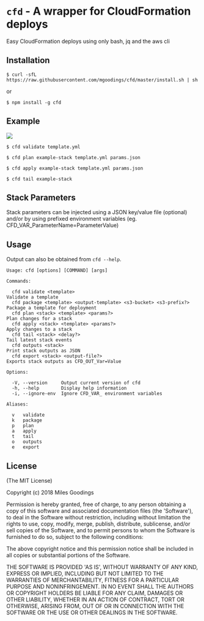 # `cfd` - A wrapper for CloudFormation deploys

Easy CloudFormation deploys using only bash, jq and the aws cli

## Installation

    $ curl -sfL https://raw.githubusercontent.com/mgoodings/cfd/master/install.sh | sh

or

    $ npm install -g cfd

## Example

![](https://i.imgur.com/VjocNY9.gif)

    $ cfd validate template.yml

    $ cfd plan example-stack template.yml params.json

    $ cfd apply example-stack template.yml params.json

    $ cfd tail example-stack

## Stack Parameters

Stack parameters can be injected using a JSON key/value file (optional) and/or by using prefixed environment variables (eg. CFD_VAR_ParameterName=ParameterValue)

## Usage

Output can also be obtained from `cfd --help`.

    Usage: cfd [options] [COMMAND] [args]

    Commands:

      cfd validate <template>                                            Validate a template
      cfd package <template> <output-template> <s3-bucket> <s3-prefix?>  Package a template for deployment
      cfd plan <stack> <template> <params?>                              Plan changes for a stack
      cfd apply <stack> <template> <params?>                             Apply changes to a stack
      cfd tail <stack> <delay?>                                          Tail latest stack events
      cfd outputs <stack>                                                Print stack outputs as JSON
      cfd export <stack> <output-file?>                                  Exports stack outputs as CFD_OUT_Var=Value

    Options:

      -V, --version     Output current version of cfd
      -h, --help        Display help information
      -i, --ignore-env  Ignore CFD_VAR_ environment variables

    Aliases:

      v   validate
      k   package
      p   plan
      a   apply
      t   tail
      o   outputs
      e   export

## License

(The MIT License)

Copyright (c) 2018 Miles Goodings

Permission is hereby granted, free of charge, to any person obtaining
a copy of this software and associated documentation files (the
'Software'), to deal in the Software without restriction, including
without limitation the rights to use, copy, modify, merge, publish,
distribute, sublicense, and/or sell copies of the Software, and to
permit persons to whom the Software is furnished to do so, subject to
the following conditions:

The above copyright notice and this permission notice shall be
included in all copies or substantial portions of the Software.

THE SOFTWARE IS PROVIDED 'AS IS', WITHOUT WARRANTY OF ANY KIND,
EXPRESS OR IMPLIED, INCLUDING BUT NOT LIMITED TO THE WARRANTIES OF
MERCHANTABILITY, FITNESS FOR A PARTICULAR PURPOSE AND NONINFRINGEMENT.
IN NO EVENT SHALL THE AUTHORS OR COPYRIGHT HOLDERS BE LIABLE FOR ANY
CLAIM, DAMAGES OR OTHER LIABILITY, WHETHER IN AN ACTION OF CONTRACT,
TORT OR OTHERWISE, ARISING FROM, OUT OF OR IN CONNECTION WITH THE
SOFTWARE OR THE USE OR OTHER DEALINGS IN THE SOFTWARE.

